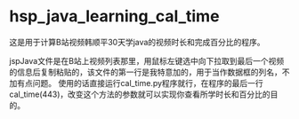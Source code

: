 # hsp_java_learning_cal_time
这是用于计算B站视频韩顺平30天学java的视频时长和完成百分比的程序。

jspJava文件是在B站上视频列表那里，用鼠标左键选中向下拉取到最后一个视频的信息后复制粘贴的，该文件的第一行是我特意加的，用于当作数据框的列名，不加有点问题。
使用的话直接运行cal_time.py程序就行，在程序的最后一行cal_time(443)，改变这个方法的参数就可以实现你查看所学时长和百分比的目的。
